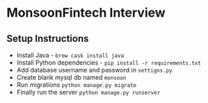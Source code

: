 MonsoonFintech Interview
========================


Setup Instructions
------------------

* Install Java - `brew cask install java`
* Install Python dependencies - `pip install -r requirements.txt`
* Add database username and password in `settigns.py`
* Create blank mysql db named `monsoon`
* Run migrations `python manage.py migrate`
* Finally run the server `python manage.py runserver`
